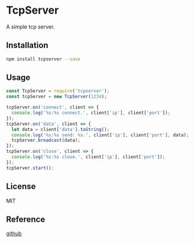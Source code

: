# TcpServer

A simple tcp server.

## Installation

```bash
npm install tcpserver --save
```

## Usage

```js
const TcpServer = require('tcpserver');
const tcpServer = new TcpServer(1234);

tcpServer.on('connect', client => {
  console.log('%s:%s connect.', client['ip'], client['port']);
});
tcpServer.on('data', client => {
  let data = client['data'].toString();
  console.log('%s:%s send: %s.', client['ip'], client['port'], data);
  tcpServer.broadcast(data);
});
tcpServer.on('close', client => {
  console.log('%s:%s close.', client['ip'], client['port']);
});
tcpServer.start();
```

## License

MIT

## Reference

[github](https://github.com/rise0chen/tcpserver)
